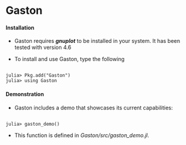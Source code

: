Gaston
==================
#### Installation

- Gaston requires ***gnuplot*** to be installed in your system. It has been tested with version 4.6

- To install and use Gaston, type the following

<pre><code>
julia> Pkg.add("Gaston")
julia> using Gaston
</code></pre>

#### Demonstration
- Gaston includes a demo that showcases its current capabilities:
<pre><code>
julia> gaston_demo()
</code></pre>
- This function is defined in *Gaston/src/gaston_demo.jl*.
